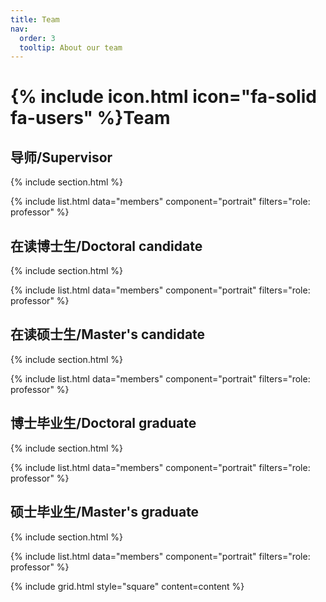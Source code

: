 ```yaml
---
title: Team
nav:
  order: 3
  tooltip: About our team
---
```


# {% include icon.html icon="fa-solid fa-users" %}Team

## 导师/Supervisor

{% include section.html %}

{% include list.html data="members" component="portrait" filters="role: professor" %}

## 在读博士生/Doctoral candidate

{% include section.html %}

{% include list.html data="members" component="portrait" filters="role: professor" %}

## 在读硕士生/Master's candidate

{% include section.html %}

{% include list.html data="members" component="portrait" filters="role: professor" %}

## 博士毕业生/Doctoral graduate

{% include section.html %}

{% include list.html data="members" component="portrait" filters="role: professor" %}

## 硕士毕业生/Master's graduate

{% include section.html %}

{% include list.html data="members" component="portrait" filters="role: professor" %}

{% include grid.html style="square" content=content %}
